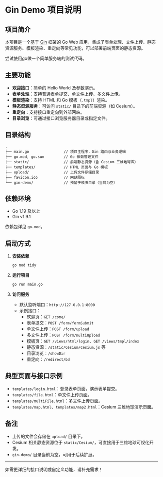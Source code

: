 # Gin Demo 项目说明

## 项目简介

本项目是一个基于 [Gin](https://github.com/gin-gonic/gin) 框架的 Go Web 应用，集成了表单处理、文件上传、静态资源服务、模板渲染、重定向等常见功能，可以部署前端页面的静态资源。

尝试使用go做一个简单服务端的测试代码。

## 主要功能

- **欢迎接口**：简单的 Hello World 及参数演示。
- **表单处理**：支持普通表单提交、单文件上传、多文件上传。
- **模板渲染**：支持 HTML 和 Go 模板（`.tmpl`）渲染。
- **静态资源服务**：可访问 `static/` 目录下的前端资源（如 Cesium）。
- **重定向**：支持接口重定向到外部网站。
- **目录浏览**：可通过接口浏览服务器目录或指定文件。

## 目录结构

```
.
├── main.go                // 项目主程序，Gin 路由与业务逻辑
├── go.mod, go.sum         // Go 依赖管理文件
├── static/                // 前端静态资源（含 Cesium 三维地球库）
├── templates/             // HTML 页面与 Go 模板
├── upload/                // 上传文件存储目录
├── favicon.ico            // 网站图标
└── gin-demo/              // 预留子模块目录（当前为空）
```

## 依赖环境

- Go 1.19 及以上
- Gin v1.9.1

依赖包详见 `go.mod`。

## 启动方式

1. **安装依赖**

   ```bash
   go mod tidy
   ```

2. **运行项目**

   ```bash
   go run main.go
   ```

3. **访问服务**

   - 默认监听端口：`http://127.0.0.1:8000`
   - 示例接口：
     - 欢迎页：`GET /come/`
     - 表单提交：`POST /form/formSubmit`
     - 单文件上传：`POST /form/upload`
     - 多文件上传：`POST /form/multiUpload`
     - 模板页：`GET /views/html/login`、`GET /views/tmpl/index`
     - 静态资源：`/static/Cesium/Cesium.js` 等
     - 目录浏览：`/showDir`
     - 重定向：`/redirect/bd`

## 典型页面与接口示例

- `templates/login.html`：登录表单页面，演示表单提交。
- `templates/file.html`：单文件上传页面。
- `templates/multiFile.html`：多文件上传页面。
- `templates/map.html`、`templates/map2.html`：Cesium 三维地球演示页面。

## 备注

- 上传的文件会存储在 `upload/` 目录下。
- Cesium 相关静态资源位于 `static/Cesium/`，可直接用于三维地球可视化开发。
- `gin-demo/` 目录当前为空，可用于后续扩展。

---

如需更详细的接口说明或自定义功能，请补充需求！ 